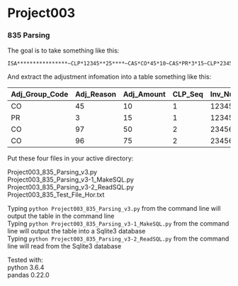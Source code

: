 # Project003
### 835 Parsing

The goal is to take something like this:  
```
ISA****************~CLP*12345**25****~CAS*CO*45*10~CAS*PR*3*15~CLP*23456**50*****~CAS*CO*97*50**96*75~IEA*asdf**asdf**** 
```
And extract the adjustment infomation into a table something like this:

Adj_Group_Code | Adj_Reason | Adj_Amount | CLP_Seq | Inv_Num
--- | --- | --- | --- | ---
CO | 45 | 10 | 1 | 12345
PR | 3 | 15 | 1 | 12345
CO | 97 | 50 | 2 | 23456
CO | 96 | 75 | 2 | 23456


Put these four files in your active directory:

Project003_835_Parsing_v3.py  
Project003_835_Parsing_v3-1_MakeSQL.py  
Project003_835_Parsing_v3-2_ReadSQL.py  
Project003_835_Test_File_Hor.txt  

Typing `python Project003_835_Parsing_v3.py` from the command line will output the table in the command line  
Typing `python Project003_835_Parsing_v3-1_MakeSQL.py` from the command line will output the table into a Sqlite3 database  
Typing `python Project003_835_Parsing_v3-2_ReadSQL.py` from the command line will read from the Sqlite3 database

Tested with:  
python 3.6.4  
pandas 0.22.0  
